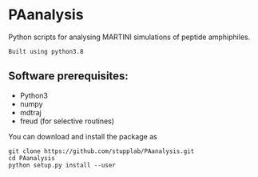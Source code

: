# PAanalysis

Python scripts for analysing MARTINI simulations of peptide amphiphiles.

    Built using python3.8


## Software prerequisites:
- Python3
- numpy
- mdtraj
- freud (for selective routines)

You can download and install the package as
    
    git clone https://github.com/stupplab/PAanalysis.git
    cd PAanalysis
    python setup.py install --user
